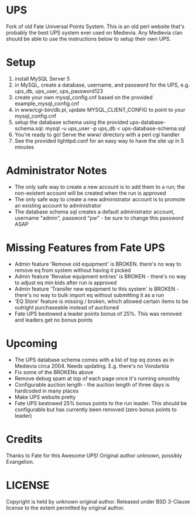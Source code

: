 UPS
===

Fork of old Fate Universal Points System.  This is an old perl website that's probably the best UPS system ever used on Medievia.  Any Medievia clan should be able to use the instructions below to setup their own UPS.

Setup
=====
1. install MySQL Server 5
2. in MySQL, create a database, username, and password for the UPS, e.g. ups_db, ups_user, ups_password123
3. create your own mysql_config.cnf based on the provided example_mysql_config.cnf
4. in www/cgi-bin/db.pl, update MYSQL_CLIENT_CONFIG to point to your mysql_config.cnf
5. setup the database schema using the provided ups-database-schema.sql: mysql -u ups_user -p ups_db < ups-database-schema.sql
6. You're ready to go! Serve the www/ directory with a perl cgi handler
7. See the provided lighttpd.conf for an easy way to have the site up in 5 minutes

Administrator Notes
===================
* The only safe way to create a new account is to add them to a run; the non-existent account will be created when the run is approved
* The only safe way to create a new administrator account is to promote an existing account to administrator
* The database schema sql creates a default administrator account, username "admin", password "pw" - be sure to change this password ASAP

Missing Features from Fate UPS
==============================
* Admin feature 'Remove old equipment' is BROKEN. there's no way to remove eq from system without having it picked
* Admin feature 'Revalue equipment entries' is BROKEN - there's no way to adjust eq min bids after run is approved
* Admin feature 'Transfer new equipment to this system' is BROKEN - there's no way to bulk import eq without submitting it as a run
* 'EQ Store' feature is missing / broken, which allowed certain items to be outright purchaseable instead of auctioned
* Fate UPS bestowed a leader points bonus of 25%. This was removed and leaders get no bonus points

Upcoming
========
* The UPS database schema comes with a list of top eq zones as in Medievia circa 2004. Needs updating. E.g. there's no Vondarkla
* Fix some of the BROKENs above
* Remove debug spam at top of each page once it's running smoothly
* Configurable auction length - the auction length of three days is hardcoded in many places
* Make UPS website pretty
* Fate UPS bestowed 25% bonus points to the run leader. This should be configurable but has currently been removed (zero bonus points to leader)

Credits
=======
Thanks to Fate for this Awesome UPS!  Original author unknown, possibly Evangelion.

LICENSE
=======
Copyright is held by unknown original author. Released under BSD 3-Clause license to the extent permitted by original author.
